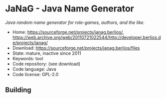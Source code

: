# JaNaG - Java Name Generator

_Java random name generator for role-games, authors, and the like._

- Home: https://sourceforge.net/projects/janag.berlios/, https://web.archive.org/web/20110721022544/http://developer.berlios.de/projects/janag/
- Download: https://sourceforge.net/projects/janag.berlios/files
- State: mature, inactive since 2011
- Keywords: tool
- Code repository: (see download)
- Code language: Java
- Code license: GPL-2.0

## Building

